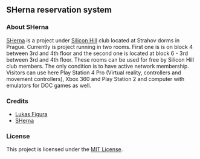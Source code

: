 ## SHerna reservation system

### About SHerna

[SHerna](https://sherna.siliconhill.cz) is a project under [Silicon Hill](https://siliconhill.cz) club located at Strahov dorms in Prague. Currently is project running in two rooms. First one is is on block 4 between 3rd and 4th floor and the second one is located at block 6 - 3rd between 3rd and 4th floor. These rooms can be used for free by Silicon Hill club members. The only condition is to have active network membership. Visitors can use here Play Station 4 Pro (Virtual reality, controllers and movement controllers), Xbox 360 and Play Station 2 and computer with emulators for DOC games as well.

### Credits

- [Lukas Figura](https://github.com/figurluk)
- [SHerna](https://github.com/SHernaSH)

### License

This project is licensed under the [MIT License](https://github.com/figurluk/sherna-reservation-system/blob/master/LICENSE).
